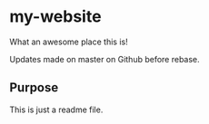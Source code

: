 # my-website 

What an awesome place this is! 

Updates made on master on Github before rebase. 

## Purpose 

This is just a readme file. 
